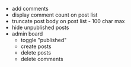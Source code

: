 - add comments
- display comment count on post list
- truncate post body on post list
		- 100 char max
- hide unpublished posts
- admin board
	- toggle "published"
	- create posts
	- delete posts
	- delete comments
